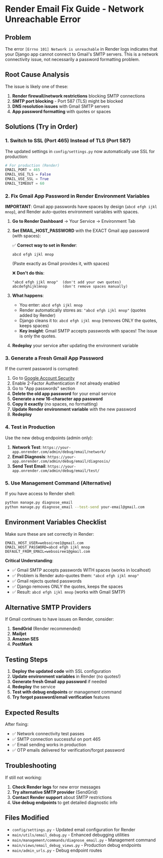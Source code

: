 # Render Email Fix Guide - Network Unreachable Error

## Problem
The error `[Errno 101] Network is unreachable` in Render logs indicates that your Django app cannot connect to Gmail's SMTP servers. This is a network connectivity issue, not necessarily a password formatting problem.

## Root Cause Analysis
The issue is likely one of these:
1. **Render firewall/network restrictions** blocking SMTP connections
2. **SMTP port blocking** - Port 587 (TLS) might be blocked
3. **DNS resolution issues** with Gmail SMTP servers
4. **App password formatting** with quotes or spaces

## Solutions (Try in Order)

### 1. Switch to SSL (Port 465) Instead of TLS (Port 587)
The updated settings in `config/settings.py` now automatically use SSL for production:

```python
# For production (Render)
EMAIL_PORT = 465
EMAIL_USE_TLS = False
EMAIL_USE_SSL = True
EMAIL_TIMEOUT = 60
```

### 2. Fix Gmail App Password in Render Environment Variables

**IMPORTANT**: Gmail app passwords have spaces by design (`abcd efgh ijkl mnop`), and Render auto-quotes environment variables with spaces.

1. **Go to Render Dashboard** → Your Service → Environment Tab

2. **Set EMAIL_HOST_PASSWORD** with the EXACT Gmail app password (with spaces):
   
   ✅ **Correct way to set in Render**:
   ```
   abcd efgh ijkl mnop
   ```
   (Paste exactly as Gmail provides it, with spaces)
   
   ❌ **Don't do this**:
   ```
   "abcd efgh ijkl mnop"  (don't add your own quotes)
   abcdefghijklmnop       (don't remove spaces manually)
   ```

3. **What happens**:
   - You enter: `abcd efgh ijkl mnop`
   - Render automatically stores as: `"abcd efgh ijkl mnop"` (quotes added by Render)
   - Django cleans it to: `abcd efgh ijkl mnop` (removes ONLY the quotes, keeps spaces)
   - **Key insight**: Gmail SMTP accepts passwords with spaces! The issue is only the quotes.

4. **Redeploy** your service after updating the environment variable

### 3. Generate a Fresh Gmail App Password

If the current password is corrupted:

1. Go to [Google Account Security](https://myaccount.google.com/security)
2. Enable 2-Factor Authentication if not already enabled
3. Go to "App passwords" section
4. **Delete the old app password** for your email service
5. **Generate a new 16-character app password**
6. **Copy it exactly** (no spaces, no formatting)
7. **Update Render environment variable** with the new password
8. **Redeploy**

### 4. Test in Production

Use the new debug endpoints (admin only):

1. **Network Test**: `https://your-app.onrender.com/admin/debug/email/network/`
2. **Email Diagnosis**: `https://your-app.onrender.com/admin/debug/email/diagnosis/`  
3. **Send Test Email**: `https://your-app.onrender.com/admin/debug/email/test/`

### 5. Use Management Command (Alternative)

If you have access to Render shell:

```bash
python manage.py diagnose_email
python manage.py diagnose_email --test-send your-email@gmail.com
```

## Environment Variables Checklist

Make sure these are set correctly in Render:

```
EMAIL_HOST_USER=websoiree1@gmail.com
EMAIL_HOST_PASSWORD=abcd efgh ijkl mnop
DEFAULT_FROM_EMAIL=websoiree1@gmail.com
```

**Critical Understanding**: 
- ✅ Gmail SMTP accepts passwords WITH spaces (works in localhost)
- ✅ Problem is Render auto-quotes them: `"abcd efgh ijkl mnop"`
- ✅ Gmail rejects quoted passwords 
- ✅ Django removes ONLY the quotes, keeps the spaces
- ✅ Result: `abcd efgh ijkl mnop` (works with Gmail SMTP)

## Alternative SMTP Providers

If Gmail continues to have issues on Render, consider:

1. **SendGrid** (Render recommended)
2. **Mailjet**
3. **Amazon SES**
4. **PostMark**

## Testing Steps

1. **Deploy the updated code** with SSL configuration
2. **Update environment variables** in Render (no quotes!)
3. **Generate fresh Gmail app password** if needed
4. **Redeploy** the service
5. **Test with debug endpoints** or management command
6. **Try forgot password/email verification** features

## Expected Results

After fixing:
- ✅ Network connectivity test passes
- ✅ SMTP connection successful on port 465
- ✅ Email sending works in production
- ✅ OTP emails delivered for verification/forgot password

## Troubleshooting

If still not working:

1. **Check Render logs** for new error messages
2. **Try alternative SMTP provider** (SendGrid)
3. **Contact Render support** about SMTP restrictions
4. **Use debug endpoints** to get detailed diagnostic info

## Files Modified

- `config/settings.py` - Updated email configuration for Render
- `main/utils/email_debug.py` - Enhanced debugging utilities
- `main/management/commands/diagnose_email.py` - Management command
- `main/views/email_debug_views.py` - Production debug endpoints
- `main/admin_urls.py` - Debug endpoint routes
